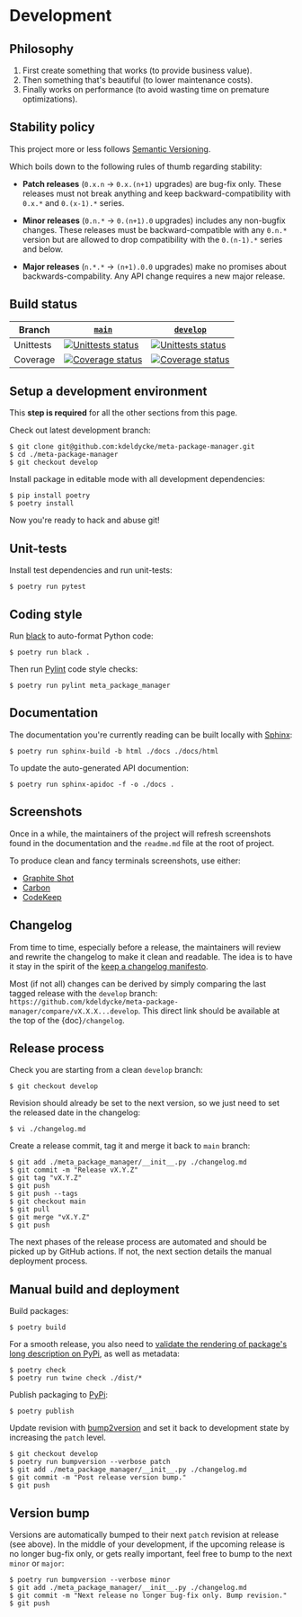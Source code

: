 # Development


## Philosophy

1. First create something that works (to provide business value).
1. Then something that's beautiful (to lower maintenance costs).
1. Finally works on performance (to avoid wasting time on premature optimizations).


## Stability policy

This project more or less follows [Semantic Versioning](https://semver.org/).

Which boils down to the following rules of thumb regarding stability:

* **Patch releases** (`0.x.n` → `0.x.(n+1)` upgrades) are bug-fix only.
  These releases must not break anything and keep backward-compatibility with
  `0.x.*` and `0.(x-1).*` series.

* **Minor releases** (`0.n.*` → `0.(n+1).0` upgrades) includes any
  non-bugfix changes. These releases must be backward-compatible with any
  `0.n.*` version but are allowed to drop compatibility with the
  `0.(n-1).*` series and below.

* **Major releases** (`n.*.*` → `(n+1).0.0` upgrades) make no promises about
  backwards-compability.  Any API change requires a new major release.


## Build status

| Branch | [`main`](https://github.com/kdeldycke/meta-package-manager/tree/main) | [`develop`](https://github.com/kdeldycke/meta-package-manager/tree/develop) |
|---|---|---|
| Unittests | [![Unittests status](https://github.com/kdeldycke/meta-package-manager/actions/workflows/tests.yaml/badge.svg?branch=main)](https://github.com/kdeldycke/meta-package-manager/actions/workflows/tests.yaml?query=branch%3Amain) | [![Unittests status](https://github.com/kdeldycke/meta-package-manager/actions/workflows/tests.yaml/badge.svg?branch=develop)](https://github.com/kdeldycke/meta-package-manager/actions/workflows/tests.yaml?query=branch%3Adevelop)
| Coverage | [![Coverage status](https://codecov.io/gh/kdeldycke/meta-package-manager/branch/main/graph/badge.svg)](https://codecov.io/gh/kdeldycke/meta-package-manager/branch/main) | [![Coverage status](https://codecov.io/gh/kdeldycke/meta-package-manager/branch/develop/graph/badge.svg)](https://codecov.io/gh/kdeldycke/meta-package-manager/branch/develop)


## Setup a development environment

This **step is required** for all the other sections from this page.

Check out latest development branch:

```shell-session
$ git clone git@github.com:kdeldycke/meta-package-manager.git
$ cd ./meta-package-manager
$ git checkout develop
```

Install package in editable mode with all development dependencies:

```shell-session
$ pip install poetry
$ poetry install
```

Now you're ready to hack and abuse git!


## Unit-tests

Install test dependencies and run unit-tests:

```shell-session
$ poetry run pytest
```


## Coding style

Run [black](https://github.com/psf/black) to auto-format Python code:

```shell-session
$ poetry run black .
```

Then run [Pylint](https://docs.pylint.org) code style checks:

```shell-session
$ poetry run pylint meta_package_manager
```


## Documentation

The documentation you're currently reading can be built locally with
[Sphinx](https://www.sphinx-doc.org):

```shell-session
$ poetry run sphinx-build -b html ./docs ./docs/html
```

To update the auto-generated API documention:

```shell-session
$ poetry run sphinx-apidoc -f -o ./docs .
```


## Screenshots

Once in a while, the maintainers of the project will refresh screenshots found
in the documentation and the `readme.md` file at the root of project.

To produce clean and fancy terminals screenshots, use either:

* [Graphite Shot](https://graphite-shot.now.sh)
* [Carbon](https://github.com/carbon-app/carbon)
* [CodeKeep](https://codekeep.io/screenshot)


## Changelog

From time to time, especially before a release, the maintainers will review and
rewrite the changelog to make it clean and readable. The idea is to have it
stay in the spirit of the [keep a changelog manifesto](https://keepachangelog.com).

Most (if not all) changes can be derived by simply comparing the last tagged
release with the `develop` branch:
`https://github.com/kdeldycke/meta-package-manager/compare/vX.X.X...develop`.
This direct link should be available at the top of the {doc}`/changelog`.


## Release process

Check you are starting from a clean `develop` branch:

```shell-session
$ git checkout develop
```

Revision should already be set to the next version, so we just need to set the
released date in the changelog:

```shell-session
$ vi ./changelog.md
```

Create a release commit, tag it and merge it back to `main` branch:

```shell-session
$ git add ./meta_package_manager/__init__.py ./changelog.md
$ git commit -m "Release vX.Y.Z"
$ git tag "vX.Y.Z"
$ git push
$ git push --tags
$ git checkout main
$ git pull
$ git merge "vX.Y.Z"
$ git push
```

The next phases of the release process are automated and should be picked up by
GitHub actions. If not, the next section details the manual deployment process.


## Manual build and deployment

Build packages:

```shell-session
$ poetry build
```

For a smooth release, you also need to [validate the rendering of package's
long description on PyPi](https://packaging.python.org/guides/making-a-pypi-friendly-readme/#validating-restructuredtext-markup),
as well as metadata:

```shell-session
$ poetry check
$ poetry run twine check ./dist/*
```

Publish packaging to [PyPi](https://pypi.python.org):

```shell-session
$ poetry publish
```

Update revision with [bump2version](https://github.com/c4urself/bump2version)
and set it back to development state by increasing the `patch` level.

```shell-session
$ git checkout develop
$ poetry run bumpversion --verbose patch
$ git add ./meta_package_manager/__init__.py ./changelog.md
$ git commit -m "Post release version bump."
$ git push
```


## Version bump

Versions are automatically bumped to their next `patch` revision at release
(see above). In the middle of your development, if the upcoming release is no
longer bug-fix only, or gets really important, feel free to bump to the next
`minor` or `major`:

```shell-session
$ poetry run bumpversion --verbose minor
$ git add ./meta_package_manager/__init__.py ./changelog.md
$ git commit -m "Next release no longer bug-fix only. Bump revision."
$ git push
```